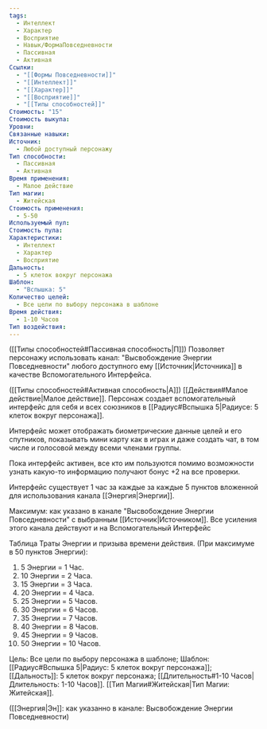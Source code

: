 ```yaml
---
tags:
  - Интеллект
  - Характер
  - Восприятие
  - Навык/ФормаПовседневности
  - Пассивная
  - Активная
Ссылки:
  - "[[Формы Повседневности]]"
  - "[[Интеллект]]"
  - "[[Характер]]"
  - "[[Восприятие]]"
  - "[[Типы способностей]]"
Стоимость: "15"
Стоимость выкупа: 
Уровни: 
Связанные навыки: 
Источник:
  - Любой доступный персонажу
Тип способности:
  - Пассивная
  - Активная
Время применения:
  - Малое действие
Тип магии:
  - Житейская
Стоимость применения:
  - 5-50
Используемый пул: 
Стоимость пула: 
Характеристики:
  - Интеллект
  - Характер
  - Восприятие
Дальность:
  - 5 клеток вокруг персонажа
Шаблон:
  - "Вспышка: 5"
Количество целей:
  - Все цели по выбору персонажа в шаблоне
Время действия:
  - 1-10 Часов
Тип воздействия:
---
```

([[Типы способностей#Пассивная способность|П]]) Позволяет персонажу использовать канал: "Высвобождение Энергии Повседневности" любого доступного ему [[Источник|Источника]] в качестве Вспомогательного Интерфейса.

([[Типы способностей#Активная способность|А]]) [[Действия#Малое действие|Малое действие]]. Персонаж создает вспомогательный интерфейс для себя и всех союзников в [[Радиус#Вспышка 5|Радиусе: 5 клеток вокруг персонажа]]. 

Интерфейс может отображать биометрические данные целей и его спутников, показывать мини карту как в играх и даже создать чат, в том числе и голосовой между всеми членами группы. 

Пока интерфейс активен, все кто им пользуются помимо возможности узнать какую-то информацию получают бонус +2 на все проверки. 

Интерфейс существует 1 час за каждые за каждые 5 пунктов вложенной для использования канала [[Энергия|Энергии]].
 
Максимум: как указано в канале "Высвобождение Энергии Повседневности" с выбранным [[Источник|Источником]]. Все усиления этого канала действуют и на Вспомогательный Интерфейс

Таблица Траты Энергии и призыва времени действия.
(При максимуме в 50 пунктов Энергии):

1. 5 Энергии = 1 Час.
2. 10 Энергии = 2 Часа.
3. 15 Энергии = 3 Часа.
4. 20 Энергии = 4 Часа.
5. 25 Энергии = 5 Часов.
6. 30 Энергии = 6 Часов.
7. 35 Энергии = 7 Часов.
8. 40 Энергии = 8 Часов.
9. 45 Энергии = 9 Часов.
10. 50 Энергии = 10 Часов.

Цель: Все цели по выбору персонажа в шаблоне; Шаблон: [[Радиус#Вспышка 5|Радиус: 5 клеток вокруг персонажа]]; [[Дальность]]: 5 клеток вокруг персонажа; 
 [[Длительность#1-10 Часов|Длительность: 1-10 Часов]]. [[Тип Магии#Житейская|Тип Магии: Житейская]]. 

([[Энергия|Эн]]: как указанно в канале: Высвобождение Энергии Повседневности)